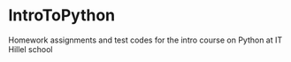 # IntroToPython
Homework assignments and test codes for the intro course on Python at IT Hillel school
